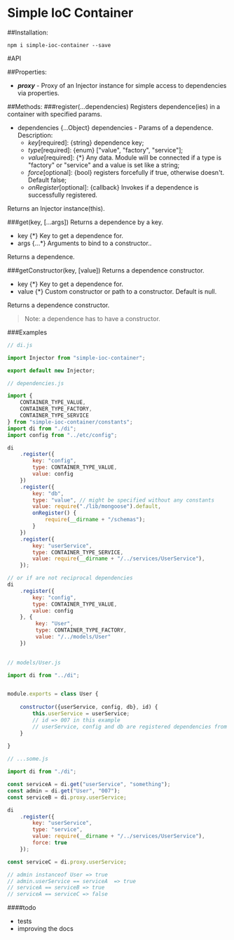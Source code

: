 # Simple IoC Container
##Installation:
````
npm i simple-ioc-container --save
````

#API

##Properties:
* **_proxy_** - Proxy of an Injector instance for simple access to dependencies
                via properties.


##Methods:
###register(...dependencies)
Registers dependence(ies) in a container with specified params.
* dependencies {...Object} dependencies - Params of a dependence. Description:
  * _key_[required]: {string} dependence key;
  * _type_[required]: {enum} ["value", "factory", "service"];
  * _value_[required]: {*} Any data. Module will be connected if a type is 
  "factory" or "service" and a value is set like a string;
  * _force_[optional]: {bool} registers forcefully if true, otherwise doesn't. 
  Default false;
  * _onRegister_[optional]: {callback} Invokes if a dependence is successfully 
  registered.

Returns an Injector instance(this).


###get(key, [...args])
Returns a dependence by a key.
* key {*} Key to get a dependence for.
* args {...*} Arguments to bind to a constructor..

Returns a dependence.


###getConstructor(key, [value])
Returns a dependence constructor.
* key {*} Key to get a dependence for.
* value {*} Custom constructor or path to a constructor. Default is null.

Returns a dependence constructor.
>Note: a dependence has to have a constructor.



###Examples

````javascript
// di.js

import Injector from "simple-ioc-container";

export default new Injector;

````

````javascript
// dependencies.js

import {
    CONTAINER_TYPE_VALUE,
    CONTAINER_TYPE_FACTORY,
    CONTAINER_TYPE_SERVICE
} from "simple-ioc-container/constants";
import di from "./di";
import config from "../etc/config";

di
    .register({
        key: "config",
        type: CONTAINER_TYPE_VALUE,
        value: config
    })
    .register({
        key: "db",
        type: "value", // might be specified without any constants
        value: require("./lib/mongoose").default,
        onRegister() {
            require(__dirname + "/schemas");
        }
    })
    .register({
        key: "userService",
        type: CONTAINER_TYPE_SERVICE,
        value: require(__dirname + "/../services/UserService"),
    });

// or if are not reciprocal dependencies
di
    .register({
        key: "config",
        type: CONTAINER_TYPE_VALUE,
        value: config
    }, {
         key: "User",
         type: CONTAINER_TYPE_FACTORY,
         value: "/../models/User"
    })
    
````

````javascript
// models/User.js

import di from "../di";


module.exports = class User {
   
    constructor({userService, config, db}, id) {
        this.userService = userService;
        // id => 007 in this example
        // userService, config and db are registered dependencies from di
    }
    
}

````

````javascript
// ...some.js

import di from "./di";

const serviceA = di.get("userService", "something");
const admin = di.get("User", "007");
const serviceB = di.proxy.userService;

di
    .register({
        key: "userService",
        type: "service",
        value: require(__dirname + "/../services/UserService"),
        force: true
    });

const serviceC = di.proxy.userService;

// admin instanceof User => true
// admin.userService == serviceA  => true
// serviceA == serviceB => true
// serviceA == serviceC => false

````

####todo
* tests
* improving the docs
